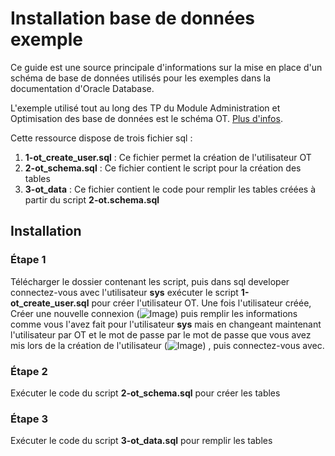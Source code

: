 # Installation base de données exemple

Ce guide est une source principale d'informations sur la mise en place d'un schéma de base de données utilisés pour les exemples dans la documentation d'Oracle Database.

L'exemple utilisé tout au long des TP du Module Administration et Optimisation des base de données est le schéma OT. [Plus d'infos](https://docs.oracle.com/database/121/COMSC/toc.htm).

Cette ressource dispose de trois fichier sql :
1. **1-ot_create_user.sql** : Ce fichier permet la création de l'utilisateur OT
2. **2-ot_schema.sql** : Ce fichier contient le script pour la création des tables 
3. **3-ot_data** : Ce fichier contient le code pour remplir les tables créées à partir du script **2-ot.schema.sql**

## Installation

### Étape 1

Télécharger le dossier contenant les script, puis dans sql developer connectez-vous avec l'utilisateur **sys** exécuter le script **1-ot_create_user.sql** pour créer l'utilisateur OT. Une fois l'utilisateur créée, Créer une nouvelle connexion (![Image](https://raw.githubusercontent.com/ensa-tetouan/ressources-tp-plsql/main/images/1-sqldevelopper.PNG)) puis remplir les informations comme vous l'avez fait pour l'utilisateur **sys**  mais en changeant maintenant l'utilisateur par OT et le mot de passe par le mot de passe que vous avez mis lors de la création de l'utilisateur (![Image](https://raw.githubusercontent.com/ensa-tetouan/ressources-tp-plsql/main/images/2-sqldevelopper.PNG)) , puis connectez-vous avec.

### Étape 2
Exécuter le code du script **2-ot_schema.sql** pour créer les tables

### Étape 3
Exécuter le code du script **3-ot_data.sql** pour remplir les tables
